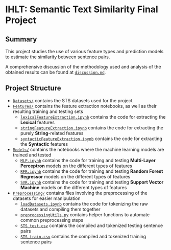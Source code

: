 # IHLT: Semantic Text Similarity Final Project

## Summary

This project studies the use of various feature types and prediction models to estimate the similarity between sentence pairs.

A comprehensive discussion of the methodology used and analysis of the obtained results can be found at [`discussion.md`](./discussion.md).

## Project Structure

- [`Datasets/`](./Datasets/) contains the STS datasets used for the project
- [`Features/`](./Features/) contains the feature extraction notebooks, as well as their resulting training and testing sets
  - [`lexicalFeatureExtraction.ipynb`](./Features/lexicalFeatureExtraction.ipynb) contains the code for extracting the **Lexical** features
  - [`stringFeatureExtraction.ipynb`](./Features/stringFeatureExtraction.ipynb) contains the code for extracting the purely **String**-related features
  - [`syntacticFeatureExtraction.ipynb`](./Features/syntacticFeatureExtraction.ipynb) contains the code for extracting the **Syntactic** features
- [`Models/`](./Models/) contains the notebooks where the machine learning models are trained and tested
  - [`MLP.ipynb`](./Models/MLP.ipynb) contains the code for training and testing **Multi-Layer Perceptron** models on the different types of features
  - [`RFR.ipynb`](./Models/RFR.ipynb) contains the code for training and testing **Random Forest Regressor** models on the different types of features
  - [`SVR.ipynb`](./Models/SVR.ipynb) contains the code for training and testing **Support Vector Machine** models on the different types of features
- [`Preprocessing/`](./Preprocessing/) contains files involving the preprocessing of the datasets for easier manipulation
  - [`loadDatasets.ipynb`](./Preprocessing/loadDatasets.ipynb) contains the code for tokenizing the raw datasets and compiling them together
  - [`preprocessingUtils.py`](./Preprocessing/preprocessingUtils.py) contains helper functions to automate common preprocessing steps
  - [`STS_test.csv`](./Preprocessing/STS_test.csv) contains the compiled and tokenized testing sentence pairs
  - [`STS_train.csv`](./Preprocessing/STS_train.csv) contains the compiled and tokenized training sentence pairs
